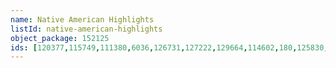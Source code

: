 ```yaml
---
name: Native American Highlights
listId: native-american-highlights
object_package: 152125
ids: [120377,115749,111380,6036,126731,127222,129664,114602,180,125830,2175,125785,109856,101923,46506,105383,4711,112567,112568,123537]
---
```


